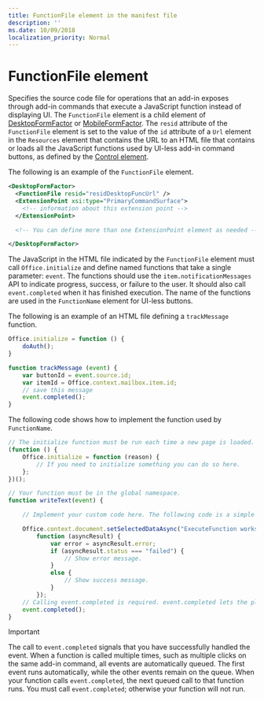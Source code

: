 ```yaml
---
title: FunctionFile element in the manifest file
description: ''
ms.date: 10/09/2018
localization_priority: Normal
---
```


# FunctionFile element

Specifies the source code file for operations that an add-in exposes through add-in commands that execute a JavaScript function instead of displaying UI. The `FunctionFile` element is a child element of [DesktopFormFactor](desktopformfactor.md) or [MobileFormFactor](mobileformfactor.md). The `resid` attribute of the `FunctionFile` element is set to the value of the `id` attribute of a `Url` element in the `Resources` element that contains the URL to an HTML file that contains or loads all  the JavaScript functions used by UI-less add-in command buttons, as defined by the [Control element](control.md).

The following is an example of the `FunctionFile` element.

```XML
<DesktopFormFactor>
  <FunctionFile resid="residDesktopFuncUrl" />
  <ExtensionPoint xsi:type="PrimaryCommandSurface">
    <!-- information about this extension point -->
  </ExtensionPoint>

  <!-- You can define more than one ExtensionPoint element as needed -->

</DesktopFormFactor>
```

The JavaScript in the HTML file indicated by the `FunctionFile` element must call `Office.initialize` and define named functions that take a single parameter: `event`. The functions should use the `item.notificationMessages` API to indicate progress, success, or failure to the user. It should also call `event.completed` when it has finished execution. The name of the functions are used in the `FunctionName` element for UI-less buttons.

The following is an example of an HTML file defining a `trackMessage` function.

```js
Office.initialize = function () {
    doAuth();
}

function trackMessage (event) {
    var buttonId = event.source.id;    
    var itemId = Office.context.mailbox.item.id;
    // save this message
    event.completed();
}
```

The following code shows how to implement the function used by `FunctionName`.

```js
// The initialize function must be run each time a new page is loaded.
(function () {
    Office.initialize = function (reason) {
        // If you need to initialize something you can do so here.
    };
})();

// Your function must be in the global namespace.
function writeText(event) {

    // Implement your custom code here. The following code is a simple example.

    Office.context.document.setSelectedDataAsync("ExecuteFunction works. Button ID=" + event.source.id,
        function (asyncResult) {
            var error = asyncResult.error;
            if (asyncResult.status === "failed") {
                // Show error message.
            }
            else {
                // Show success message.
            }
        });
    // Calling event.completed is required. event.completed lets the platform know that processing has completed.
    event.completed();
}
```

> [!IMPORTANT]
> The call to `event.completed` signals that you have successfully handled the event. When a function is called multiple times, such as multiple clicks on the same add-in command, all events are automatically queued. The first event runs automatically, while the other events remain on the queue. When your function calls `event.completed`, the next queued call to that function runs. You must call `event.completed`; otherwise your function will not run.
